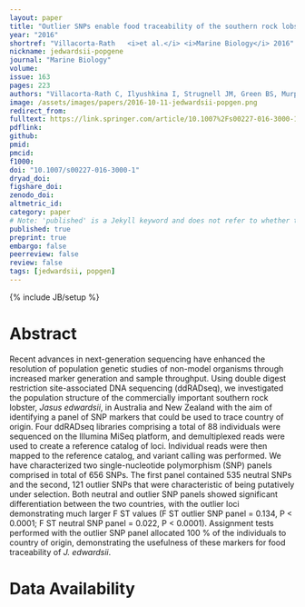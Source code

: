 ```yaml
---
layout: paper
title: "Outlier SNPs enable food traceability of the southern rock lobster, <i>Jasus edwardsii</i>"
year: "2016"
shortref: "Villacorta-Rath   <i>et al.</i> <i>Marine Biology</i> 2016"
nickname: jedwardsii-popgene
journal: "Marine Biology"
volume: 
issue: 163
pages: 223
authors: "Villacorta-Rath C, Ilyushkina I, Strugnell JM, Green BS, Murphy NP, DOYLE SR, Hall NE, Robinson AJ, Bell, JJ"
image: /assets/images/papers/2016-10-11-jedwardsii-popgen.png
redirect_from: 
fulltext: https://link.springer.com/article/10.1007%2Fs00227-016-3000-1
pdflink: 
github: 
pmid: 
pmcid: 
f1000: 
doi: "10.1007/s00227-016-3000-1"
dryad_doi:
figshare_doi: 
zenodo_doi: 
altmetric_id: 
category: paper
# Note: 'published' is a Jekyll keyword and does not refer to whether the paper is published, but rather to whether this Markdown should be part of the rendered site.
published: true
preprint: true
embargo: false	
peerreview: false
review: false
tags: [jedwardsii, popgen]
---
```

{% include JB/setup %}

# Abstract 

Recent advances in next-generation sequencing have enhanced the resolution of population genetic studies of non-model organisms through increased marker generation and sample throughput. Using double digest restriction site-associated DNA sequencing (ddRADseq), we investigated the population structure of the commercially important southern rock lobster, *Jasus edwardsii*, in Australia and New Zealand with the aim of identifying a panel of SNP markers that could be used to trace country of origin. Four ddRADseq libraries comprising a total of 88 individuals were sequenced on the Illumina MiSeq platform, and demultiplexed reads were used to create a reference catalog of loci. Individual reads were then mapped to the reference catalog, and variant calling was performed. We have characterized two single-nucleotide polymorphism (SNP) panels comprised in total of 656 SNPs. The first panel contained 535 neutral SNPs and the second, 121 outlier SNPs that were characteristic of being putatively under selection. Both neutral and outlier SNP panels showed significant differentiation between the two countries, with the outlier loci demonstrating much larger F ST values (F ST outlier SNP panel = 0.134, P < 0.0001; F ST neutral SNP panel = 0.022, P < 0.0001). Assignment tests performed with the outlier SNP panel allocated 100 % of the individuals to country of origin, demonstrating the usefulness of these markers for food traceability of *J. edwardsii*.

# Data Availability




